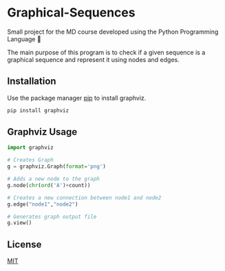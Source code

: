 # Graphical-Sequences
Small project for the MD course developed using
the Python Programming Language 🐍

The main purpose of this program is to check if 
a given sequence is a graphical sequence and represent 
it using nodes and edges.

## Installation

Use the package manager [pip](https://pip.pypa.io/en/stable/) to install graphviz.

```bash
pip install graphviz
```

## Graphviz Usage

```python
import graphviz

# Creates Graph
g = graphviz.Graph(format='png')

# Adds a new node to the graph
g.node(chr(ord('A')+count))

# Creates a new connection between node1 and node2
g.edge("node1","node2")

# Generates graph output file
g.view()
```

## License
[MIT](https://choosealicense.com/licenses/mit/)
